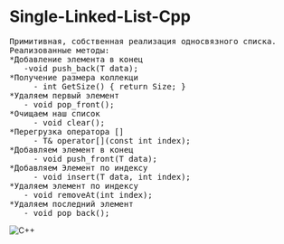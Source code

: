 # Single-Linked-List-Cpp
<pre>
Примитивная, собственная реализация односвязного списка.
Реализованные методы:
*Добавление элемента в конец
   -void push_back(T data);
*Получение размера коллекци
	 - int GetSize() { return Size; }
*Удаляем первый элемент
   - void pop_front();
*Очищаем наш список
	 - void clear();
*Перегрузка оператора []
	 - T& operator[](const int index);
*Добавляем элемент в конец
	 - void push_front(T data);
*Добавляем Элемент по индексу
	 - void insert(T data, int index);
*Удаляем элемент по индексу
   - void removeAt(int index);
*Удаляем последний элемент
   - void pop_back();
</pre>
![C++](https://img.shields.io/badge/c++-%2300599C.svg?style=for-the-badge&logo=c%2B%2B&logoColor=white)
